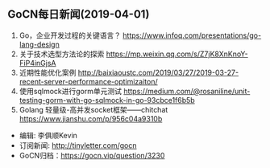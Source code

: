 ## GoCN每日新闻(2019-04-01)

1. Go，企业开发过程的关键语言？ https://www.infoq.com/presentations/go-lang-design
2. 关于技术选型方法论的探索 https://mp.weixin.qq.com/s/Z7jK8XnKnoY-FiP4inGjsA
3. 近期性能优化案例 http://baixiaoustc.com/2019/03/27/2019-03-27-recent-server-performance-optimizaiton/
4. 使用sqlmock进行gorm单元测试 https://medium.com/@rosaniline/unit-testing-gorm-with-go-sqlmock-in-go-93cbce1f6b5b
5. Golang 轻量级-高并发socket框架——chitchat https://www.jianshu.com/p/956c04a9310b

* 编辑: 李俱顺Kevin
* 订阅新闻: http://tinyletter.com/gocn
* GoCN归档：https://gocn.vip/question/3230
